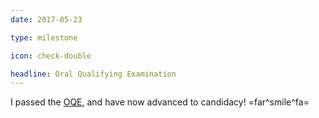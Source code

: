 ```yaml
---
date: 2017-05-23

type: milestone

icon: check-double

headline: Oral Qualifying Examination
---
```


I passed the [OQE](https://www.cs.ucla.edu/oral-qualifying-exam-oqe-and-advancement-to-candidacy-atc/),
and have now advanced to candidacy! =far^smile^fa=